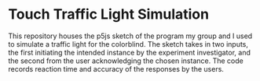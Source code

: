 # Touch Traffic Light Simulation

This repository houses the p5js sketch of the program my group and I used to simulate a traffic light for the colorblind. The sketch takes in two inputs, the first initiating the intended instance by the experiment investigator, and the second from the user acknowledging the chosen instance. The code records reaction time and accuracy of the responses by the users. 
